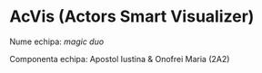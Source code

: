 # AcVis (Actors Smart Visualizer)

Nume echipa: _magic duo_

Componenta echipa: Apostol Iustina & Onofrei Maria (2A2)

